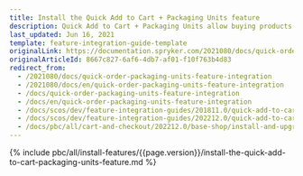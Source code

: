 ```yaml
---
title: Install the Quick Add to Cart + Packaging Units feature
description: Quick Add to Cart + Packaging Units allow buying products in different packaging units. This guide describes how to integrate this feature into your project.
last_updated: Jun 16, 2021
template: feature-integration-guide-template
originalLink: https://documentation.spryker.com/2021080/docs/quick-order-packaging-units-feature-integration
originalArticleId: 8667c827-6af6-4db7-af01-f10f763b4d83
redirect_from:
  - /2021080/docs/quick-order-packaging-units-feature-integration
  - /2021080/docs/en/quick-order-packaging-units-feature-integration
  - /docs/quick-order-packaging-units-feature-integration
  - /docs/en/quick-order-packaging-units-feature-integration
  - /docs/scos/dev/feature-integration-guides/201811.0/quick-add-to-cart-packaging-units-feature-integration.html
  - /docs/scos/dev/feature-integration-guides/202212.0/quick-add-to-cart-packaging-units-feature-integration.html
  - /docs/pbc/all/cart-and-checkout/202212.0/base-shop/install-and-upgrade/install-features/install-the-quick-add-to-cart-packaging-units-feature.html
---
```

{% include pbc/all/install-features/{{page.version}}/install-the-quick-add-to-cart-packaging-units-feature.md %} <!-- To edit, see /_includes/pbc/all/install-features/202212.0/install-the-quick-add-to-cart-packaging-units-feature.md -->
